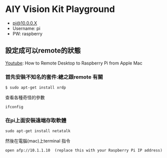 # AIY Vision Kit Playground

- pi@10.0.0.X 
- Username: pi
- PW: raspberry


## 設定成可以remote的狀態

[Youtube](https://www.youtube.com/watch?v=L2XaFmt9xsA): How to Remote Desktop to Raspberry Pi from Apple Mac

### 首先安裝不知名的套件:總之跟remote 有關

```
$ sudo apt-get install xrdp
```

查看各種奇怪的參數
```
ifconfig
```

### 在pi上面安裝遠端存取軟體

```
sudo apt-get install netatalk
```

然後在電腦(mac)上terminal 指令

```
open afp://10.1.1.10  (replace this with your Raspberry Pi IP address)
```